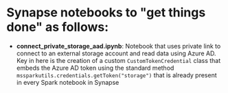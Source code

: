 # Synapse notebooks to "get things done" as follows:

- **connect_private_storage_aad.ipynb**: Notebook that uses private link to connect to an external storage account and read data using Azure AD. Key in here is the creation of a custom ```CustomTokenCredential``` class that embeds the Azure AD token using the standard method ```mssparkutils.credentials.getToken("storage")``` that is already present in every Spark notebook in Synapse
